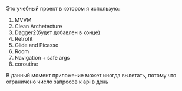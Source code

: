 Это учебный проект в котором я использую:
1) MVVM
2) Clean Archetecture
3) Dagger2(будет добавлен в конце)
4) Retrofit
5) Glide and Picasso
6) Room
7) Navigation + safe args
8) coroutine

В данный момент приложение может иногда вылетать, потому что ограничено число запросов к api в день

